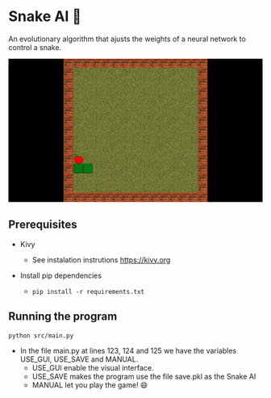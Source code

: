 # Snake AI :snake:

An evolutionary algorithm that ajusts the weights of a neural network to control a snake. 

<p align="center">
  <a href="Snake AI">
    <img src="https://github.com/PauloLemgruberJeunon/AI_Snake/blob/master/snake_ai.gif?raw=true" />
  </a>
</p>

## Prerequisites

* Kivy  
  * See instalation instrutions https://kivy.org

* Install pip dependencies  
  * ```pip install -r requirements.txt```

## Running the program
```
python src/main.py
```

* In the file main.py at lines 123, 124 and 125 we have the variables USE_GUI, USE_SAVE and MANUAL. 
  * USE_GUI enable the visual interface.
  * USE_SAVE makes the program use the file save.pkl as the Snake AI
  * MANUAL let you play the game! :smile: